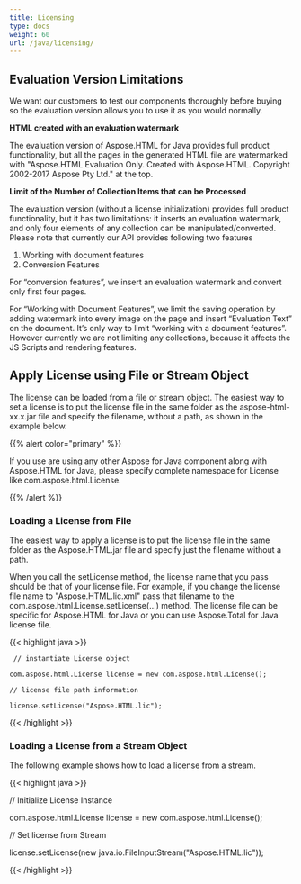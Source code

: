 ```yaml
---
title: Licensing
type: docs
weight: 60
url: /java/licensing/
---
```


## **Evaluation Version Limitations**
We want our customers to test our components thoroughly before buying so the evaluation version allows you to use it as you would normally.

**HTML created with an evaluation watermark**

The evaluation version of Aspose.HTML for Java provides full product functionality, but all the pages in the generated HTML file are watermarked with "Aspose.HTML Evaluation Only. Created with Aspose.HTML. Copyright 2002-2017 Aspose Pty Ltd." at the top.

**Limit of the Number of Collection Items that can be Processed**

The evaluation version (without a license initialization) provides full product functionality, but it has two limitations: it inserts an evaluation watermark, and only four elements of any collection can be manipulated/converted. Please note that currently our API provides following two features

1. Working with document features
1. Conversion Features

For “conversion features”, we insert an evaluation watermark and convert only first four pages.

For “Working with Document Features”, we limit the saving operation by adding watermark into every image on the page and insert “Evaluation Text” on the document. It’s only way to limit “working with a document features”. However currently we are not limiting any collections, because it affects the JS Scripts and rendering features.
## **Apply License using File or Stream Object**
The license can be loaded from a file or stream object. The easiest way to set a license is to put the license file in the same folder as the aspose-html-xx.x.jar file and specify the filename, without a path, as shown in the example below.

{{% alert color="primary" %}} 

If you use are using any other Aspose for Java component along with Aspose.HTML for Java, please specify complete namespace for License like com.aspose.html.License.

{{% /alert %}} 
### **Loading a License from File**
The easiest way to apply a license is to put the license file in the same folder as the Aspose.HTML.jar file and specify just the filename without a path.

When you call the setLicense method, the license name that you pass should be that of your license file. For example, if you change the license file name to "Aspose.HTML.lic.xml" pass that filename to the com.aspose.html.License.setLicense(…) method. The license file can be specific for Aspose.HTML for Java or you can use Aspose.Total for Java license file.

{{< highlight java >}}

     // instantiate License object

    com.aspose.html.License license = new com.aspose.html.License();

    // license file path information

    license.setLicense("Aspose.HTML.lic");

{{< /highlight >}}
### **Loading a License from a Stream Object**
The following example shows how to load a license from a stream.

{{< highlight java >}}

 // Initialize License Instance

com.aspose.html.License license = new com.aspose.html.License();

// Set license from Stream

license.setLicense(new java.io.FileInputStream("Aspose.HTML.lic"));    

{{< /highlight >}}
